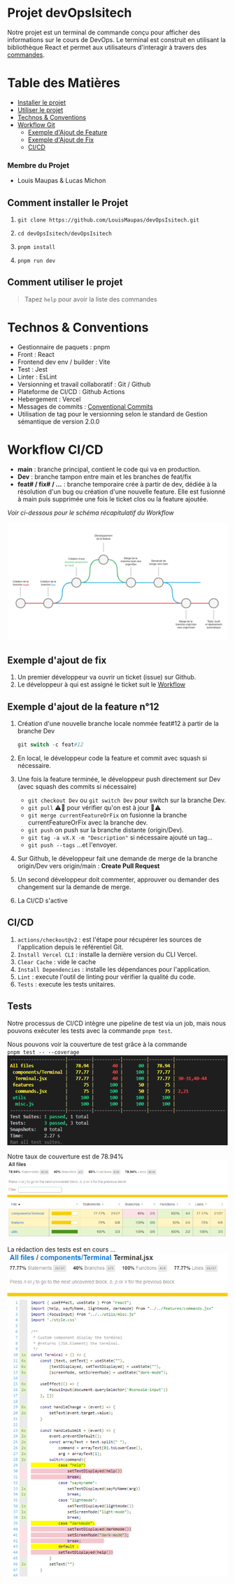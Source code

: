 # Projet devOpsIsitech
Notre projet est un terminal de commande conçu pour afficher des informations sur le cours de DevOps. Le terminal est construit en utilisant la bibliothèque React et permet aux utilisateurs d'interagir à travers des [commandes](#comment-utiliser-le-projet).

# Table des Matières
- [Installer le projet](#comment-installer-le-projet)
- [Utiliser le projet](#comment-utiliser-le-projet)
- [Technos & Conventions](#technos--conventions)
- [Workflow Git](#workflow-git)
    - [Exemple d'Ajout de Feature](#exemple-dajout-de-la-feature-n12)
    - [Exemple d'Ajout de Fix](#exemple-dajout-de-fix)
    - [CI/CD](#cicd)

### Membre du Projet
- Louis Maupas & Lucas Michon

## Comment installer le Projet 

1. `git clone https://github.com/LouisMaupas/devOpsIsitech.git`

2. `cd devOpsIsitech/devOpsIsitech`

3. `pnpm install`

4. `pnpm run dev`

## Comment utiliser le projet
> Tapez `help` pour avoir la liste des commandes

# Technos & Conventions
- Gestionnaire de paquets : pnpm  
- Front : React  
- Frontend dev env / builder : Vite  
- Test : Jest  
- Linter : EsLint  
- Versionning et travail collaboratif : Git / Github  
- Plateforme de CI/CD : Github Actions  
- Hebergement : Vercel 
- Messages de commits : [Conventional Commits](https://www.conventionalcommits.org/en/v1.0.0/)
- Utilisation de tag pour le versionning selon le standard de Gestion sémantique de version 2.0.0


# Workflow CI/CD
- **main** : branche principal, contient le code qui va en production.
- **Dev** : branche tampon entre main et les branches de feat/fix
- **feat# / fix# / ...** : branche temporaire crée à partir de dev, dédiée à la résolution d'un bug ou création d'une nouvelle feature. Elle est fusionné à main puis supprimée une fois le ticket clos ou la feature ajoutée.  

*Voir ci-dessous pour le schéma récapitulatif du Workflow*

![](Workflow.png)

## Exemple d'ajout de fix
1. Un premier développeur va ouvrir un ticket (issue) sur Github.
2. Le développeur à qui est assigné le ticket suit le [Workflow](#exemple-dajout-de-la-feature-n12)

## Exemple d'ajout de la feature n°12

1. Création d'une nouvelle branche locale nommée feat#12 à partir de la branche Dev

    ```powershell
    git switch -c feat#12
    ```
2. En local, le développeur code la feature et commit avec squash si nécessaire.

3. Une fois la feature terminée, le développeur push directement sur Dev (avec squash des commits si nécessaire)  
    - `git checkout Dev` ou `git switch Dev` pour switch sur la branche Dev.
    - `git pull` ⚠️🔺 pour vérifier qu'on est à jour 🔺⚠️  
    - `git merge currentFeatureOrFix` on fusionne la branche currentFeatureOrFix avec la branche dev.
    - `git push` on push sur la branche distante (origin/Dev).
    - `git tag -a vX.X -m "Description"` si nécessaire ajouté un tag...
    - `git push --tags` ...et l'envoyer.

4. Sur Github, le développeur fait une demande de merge  de la branche origin/Dev vers origin/main : **Create Pull Request**  
5. Un second développeur doit commenter, approuver ou demander des changement sur la demande de merge.
6. La CI/CD s'active

## CI/CD

1. `actions/checkout@v2` :  est l'étape pour récupérer les sources de l'application depuis le référentiel Git.
2. `Install Vercel CLI` :  installe la dernière version du CLI Vercel.
3. `Clear Cache` : vide le cache  
4. `Install Dependencies` : installe les dépendances pour l'application.
5. `Lint` : execute l'outil de linting pour vérifier la qualité du code.
6. `Tests` : execute les tests unitaires.

## Tests
Notre processus de CI/CD intègre une pipeline de test via un job, mais nous pouvons exécuter les tests avec la commande `pnpm test`.

Nous pouvons voir la couverture de test grâce à la commande  
`pnpm test -- --coverage`
![](Coverage.png)

Notre taux de couverture est de 78.94%
![](CoverageAll.png)


La rédaction des tests est en cours ...
![](CoverageTerminal.png)
